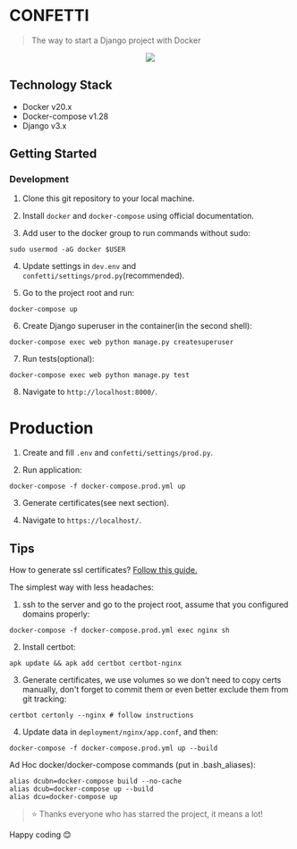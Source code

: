 # CONFETTI
> The way to start a Django project with Docker

<p align="center"> <img src="https://preview.ibb.co/eDU9Zd/conf.png"></p>

## Technology Stack

* Docker v20.x
* Docker-compose v1.28
* Django v3.x

## Getting Started

### Development

1. Clone this git repository to your local machine. 

2. Install ```docker``` and ```docker-compose``` using official documentation.

3. Add user to the docker group to run commands without sudo: 
```
sudo usermod -aG docker $USER
```
4. Update settings in `dev.env` and `confetti/settings/prod.py`(recommended).

5. Go to the project root and run:
```
docker-compose up
``` 

6. Create Django superuser in the container(in the second shell):
```
docker-compose exec web python manage.py createsuperuser 
```

7. Run tests(optional):
```
docker-compose exec web python manage.py test 
```

8. Navigate to `http://localhost:8000/`.

# Production 

1. Create and fill `.env` and `confetti/settings/prod.py`.

2. Run application: 
 ```
docker-compose -f docker-compose.prod.yml up
```
3. Generate certificates(see next section).

4. Navigate to `https://localhost/`.

## Tips
How to generate ssl certificates? [Follow this guide.](https://medium.com/@pentacent/nginx-and-lets-encrypt-with-docker-in-less-than-5-minutes-b4b8a60d3a71)

The simplest way with less headaches:
1. ssh to the server and go to the project root, assume that you configured domains properly: 
```
docker-compose -f docker-compose.prod.yml exec nginx sh
```
2. Install certbot:
```
apk update && apk add certbot certbot-nginx
```
3. Generate certificates, we use volumes so we don't need to copy certs manually,
 don't forget to commit them or even better exclude them from git tracking: 
```
certbot certonly --nginx # follow instructions
```

4. Update data in `deployment/nginx/app.conf`, and then:
```
docker-compose -f docker-compose.prod.yml up --build
```

Ad Hoc docker/docker-compose commands (put in .bash_aliases):
```
alias dcubn=docker-compose build --no-cache
alias dcub=docker-compose up --build
alias dcu=docker-compose up
```

> ⭐️ Thanks everyone who has starred the project, it means a lot!

Happy coding :blush:
